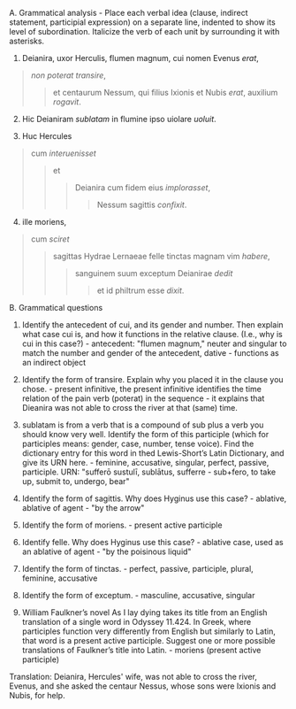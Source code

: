 A. Grammatical analysis - Place each verbal idea (clause, indirect statement, participial expression) on a separate line, indented to show its level of subordination. Italicize the verb of each unit by surrounding it with asterisks.

1. Deianira, uxor Herculis, flumen magnum, cui nomen Evenus *erat*, 
>*non poterat* *transire*, 
>>et centaurum Nessum, qui filius Ixionis et Nubis *erat*, auxilium *rogavit*. 

2. Hic Deianiram *sublatam* in flumine ipso uiolare *uoluit*. 

3. Huc Hercules 
>cum *interuenisset* 
>>et 
>>>Deianira cum fidem eius *implorasset*, 
>>>>Nessum sagittis *confixit*.

4. ille moriens, 
>cum *sciret* 
>>sagittas Hydrae Lernaeae felle tinctas magnam vim *habere*, 
>>>sanguinem suum exceptum Deianirae *dedit* 
>>>>et id philtrum esse *dixit*.

B. Grammatical questions

1. Identify the antecedent of cui, and its gender and number. Then explain what case cui is, and how it functions in the relative clause. (I.e., why is cui in this case?) - antecedent: "flumen magnum," neuter and singular to match the number and gender of the antecedent, dative - functions as an indirect object 

2. Identify the form of transire. Explain why you placed it in the clause you chose. - present infinitive, the present infinitive identifies the time relation of the pain verb (poterat) in the sequence - it explains that Dieanira was not able to cross the river at that (same) time. 

3. sublatam is from a verb that is a compound of sub plus a verb you should know very well. Identify the form of this participle (which for participles means: gender, case, number, tense voice). Find the dictionary entry for this word in thed Lewis-Short’s Latin Dictionary, and give its URN here. - feminine, accusative, singular, perfect, passive, participle. 
URN: "sufferō sustulī, sublātus, sufferre - sub+fero, to take up, submit to, undergo, bear"

4. Identify the form of sagittis. Why does Hyginus use this case? - ablative, ablative of agent - "by the arrow"

5. Identify the form of moriens. - present active participle

6. Identify felle. Why does Hyginus use this case? - ablative case, used as an ablative of agent - "by the poisinous liquid"

7. Identify the form of tinctas. - perfect, passive, participle, plural, feminine, accusative 

8. Identify the form of exceptum. - masculine, accusative, singular

9. William Faulkner’s novel As I lay dying takes its title from an English translation of a single word in Odyssey 11.424. In Greek, where participles function very differently from English but similarly to Latin, that word is a present active participle. Suggest one or more possible translations of Faulkner’s title into Latin. - moriens (present active participle) 

Translation: 
Deianira, Hercules' wife, was not able to cross the river, Evenus, and she asked the centaur Nessus, whose sons were Ixionis and Nubis, for help. 
